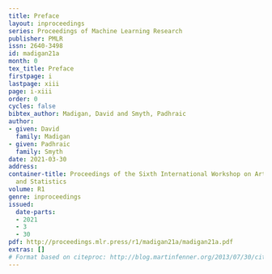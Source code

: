 ```yaml
---
title: Preface
layout: inproceedings
series: Proceedings of Machine Learning Research
publisher: PMLR
issn: 2640-3498
id: madigan21a
month: 0
tex_title: Preface
firstpage: i
lastpage: xiii
page: i-xiii
order: 0
cycles: false
bibtex_author: Madigan, David and Smyth, Padhraic
author:
- given: David
  family: Madigan
- given: Padhraic
  family: Smyth
date: 2021-03-30
address:
container-title: Proceedings of the Sixth International Workshop on Artificial Intelligence
  and Statistics
volume: R1
genre: inproceedings
issued:
  date-parts:
  - 2021
  - 3
  - 30
pdf: http://proceedings.mlr.press/r1/madigan21a/madigan21a.pdf
extras: []
# Format based on citeproc: http://blog.martinfenner.org/2013/07/30/citeproc-yaml-for-bibliographies/
---
```

